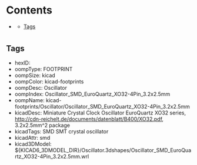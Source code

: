 



Contents
========

* [](#)
	* [Tags](#tags)

# 

## Tags

- hexID: 
- oompType: FOOTPRINT
- oompSize: kicad
- oompColor: kicad-footprints
- oompDesc: Oscillator
- oompIndex: Oscillator_SMD_EuroQuartz_XO32-4Pin_3.2x2.5mm
- oompName: kicad-footprints/Oscillator/Oscillator_SMD_EuroQuartz_XO32-4Pin_3.2x2.5mm
- kicadDesc: Miniature Crystal Clock Oscillator EuroQuartz XO32 series, http://cdn-reichelt.de/documents/datenblatt/B400/XO32.pdf, 3.2x2.5mm^2 package
- kicadTags: SMD SMT crystal oscillator
- kicadAttr: smd
- kicad3DModel: ${KICAD6_3DMODEL_DIR}/Oscillator.3dshapes/Oscillator_SMD_EuroQuartz_XO32-4Pin_3.2x2.5mm.wrl

